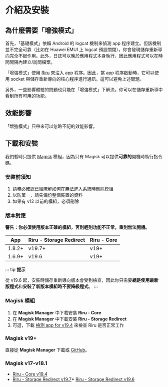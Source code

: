 # 介紹及安裝

## 為什麼需要「增強模式」

首先，「基礎模式」依賴 Android 的 logcat 機制來偵測 app 程序建立。但該機制並不完全可靠（比如在 Huawei EMUI 上 logcat 預設關閉），你會發現儲存重新導向完全不起作用。此外，日誌可以晚於應用程式本身執行，因此應用程式可以在時間間隔內建立/訪問檔案。

「增強模式」使用 [Riru](https://github.com/RikkaApps/Riru) 來注入 app 程序。因此，當 app 程序啟動時，它可以使用 socket 與儲存重新導向的核心程序進行通訊。這可以避免上述問題。

另外，一些影響體驗的問題也只能在「增強模式」下解決。你可以在儲存重新導中看到所有可用的功能。

## 效能影響

「增強模式」只帶來可以忽略不記的效能影響。

## 下載和安裝

我們暫時只提供 [Magisk](https://github.com/topjohnwu/Magisk) 模組，因為只有 Magisk 可以提供**可靠的**開機時執行指令碼。

### 安裝前須知

1. 請務必確認已經瞭解如何在無法進入系統時刪除模組
2. 以防萬一，請先備份整個裝置的資料
3. 如果有 v12 以前的模組，必須刪除

### 版本對應

**警告：你必須使用版本正確的模組，否則輕則功能不正常，重則無法開機。**

| App    | Riru - Storage Redirect | Riru - Core |
|--------|-------------------------|-------------|
| 1.8.2+ | v19.7+                  | v19+        |
| 1.6.9+ | v19.6                   | v19+        |

::: tip
**提示**

從 v19.6 起，安裝時儲存重新導向版本會受到檢查，因此你只需要**總是使用最新版程式**和**安裝了新版本模組時不要降級程式**。
:::

### Magisk 模組

1. 在 **Magisk Manager** 中下載安裝 **Riru - Core**
2. 在 **Magisk Manager** 中下載安裝 **Riru - Storage Redirect**
3. 可選，下載 [檢測 app for v19.4](https://github.com/RikkaApps/Riru/releases/download/v19.4/app-release.apk) 來檢查 Riru 是否正常工作

### Magisk v19+

直接從 **Magisk Manager** 下載或 [GitHub](https://github.com/RikkaApps/StorageRedirect-assets)。

### Magisk v17-v18.1

* [Riru - Core v19.4](https://github.com/RikkaApps/Riru/releases/download/v19.4/magisk-v17-riru-core-v19.4.zip)
* [Riru - Storage Redirect v19.7](https://github.com/RikkaApps/StorageRedirect-assets/releases/download/assets/riru-storage-redirect-v19.7-magisk-v17.zip)* [Riru - Storage Redirect v19.6](https://github.com/RikkaApps/StorageRedirect-assets/releases/download/assets/riru-storage-redirect-v19.6-magisk-v17.zip)